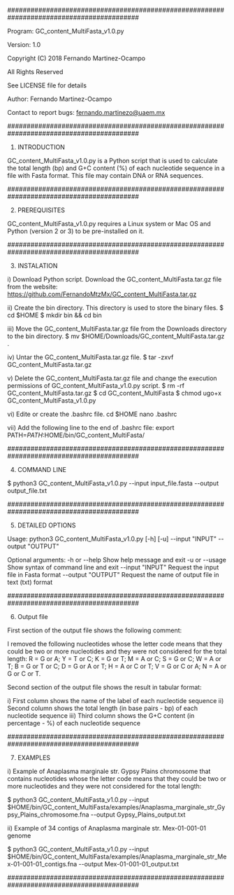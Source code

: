 ##########################################################################################

Program: GC_content_MultiFasta_v1.0.py

Version: 1.0

Copyright (C) 2018 Fernando Martinez-Ocampo

All Rights Reserved

See LICENSE file for details

Author: Fernando Martinez-Ocampo

Contact to report bugs: fernando.martinezo@uaem.mx

##########################################################################################

1. INTRODUCTION

GC_content_MultiFasta_v1.0.py is a Python script that is used to calculate
the total length (bp) and G+C content (%) of each nucleotide sequence in a
file with Fasta format. This file may contain DNA or RNA sequences.

##########################################################################################

2. PREREQUISITES

GC_content_MultiFasta_v1.0.py requires a Linux system or Mac OS and Python
(version 2 or 3) to be pre-installed on it.

##########################################################################################

3. INSTALATION

i) Download Python script.
Download the GC_content_MultiFasta.tar.gz file from the website:
https://github.com/FernandoMtzMx/GC_content_MultiFasta.tar.gz

ii) Create the bin directory. This directory is used to store the binary files.
$ cd $HOME
$ mkdir bin && cd bin

iii) Move the GC_content_MultiFasta.tar.gz file from the Downloads directory
to the bin directory.
$ mv $HOME/Downloads/GC_content_MultiFasta.tar.gz .

iv) Untar the GC_content_MultiFasta.tar.gz file.
$ tar -zxvf GC_content_MultiFasta.tar.gz

v) Delete the GC_content_MultiFasta.tar.gz file and change the execution
permissions of GC_content_MultiFasta_v1.0.py script.
$ rm -rf GC_content_MultiFasta.tar.gz
$ cd GC_content_MultiFasta
$ chmod ugo+x GC_content_MultiFasta_v1.0.py

vi) Edite or create the .bashrc file.
cd $HOME
nano .bashrc

vii) Add the following line to the end of .bashrc file:
export PATH=$PATH:$HOME/bin/GC_content_MultiFasta/

##########################################################################################

4. COMMAND LINE

$ python3 GC_content_MultiFasta_v1.0.py --input input_file.fasta --output output_file.txt

##########################################################################################

5. DETAILED OPTIONS

Usage: python3 GC_content_MultiFasta_v1.0.py [-h] [-u] --input "INPUT" --output "OUTPUT"

Optional arguments:
  -h or --help       	Show help message and exit
  -u or --usage      	Show syntax of command line and exit
  --input "INPUT"    	Request the input file in Fasta format
  --output "OUTPUT"  	Request the name of output file in text (txt) format

##########################################################################################

6. Output file


First section of the output file shows the following comment:

I removed the following nucleotides whose the letter code means that they
could be two or more nucleotides and they were not considered for the total length:
R = G or A;
Y = T or C;
K = G or T;
M = A or C;
S = G or C;
W = A or T;
B = G or T or C;
D = G or A or T;
H = A or C or T;
V = G or C or A;
N = A or G or C or T.



Second section of the output file shows the result in tabular format:

i) First column shows the name of the label of each nucleotide sequence
ii) Second column shows the total length (in base pairs - bp) of each nucleotide sequence
iii) Third column shows the G+C content (in percentage - %) of each nucleotide sequence

##########################################################################################

7. EXAMPLES

i) Example of Anaplasma marginale str. Gypsy Plains chromosome that contains nucleotides
whose the letter code means that they could be two or more nucleotides and they were not
considered for the total length:

$ python3 GC_content_MultiFasta_v1.0.py --input $HOME/bin/GC_content_MultiFasta/examples/Anaplasma_marginale_str_Gypsy_Plains_chromosome.fna --output Gypsy_Plains_output.txt



ii) Example of 34 contigs of Anaplasma marginale str. Mex-01-001-01 genome

$ python3 GC_content_MultiFasta_v1.0.py --input $HOME/bin/GC_content_MultiFasta/examples/Anaplasma_marginale_str_Mex-01-001-01_contigs.fna --output Mex-01-001-01_output.txt

##########################################################################################
